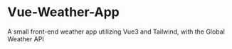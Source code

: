 # Vue-Weather-App
A small front-end weather app utilizing Vue3 and Tailwind, with the Global Weather API 
